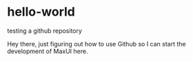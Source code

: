 # hello-world
testing a github repository

Hey there, just figuring out how to use Github so I can start the development of MaxUI here.

